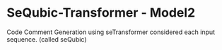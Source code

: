 # SeQubic-Transformer - Model2
Code Comment Generation using seTransformer considered each input sequence. (called seQubic)
